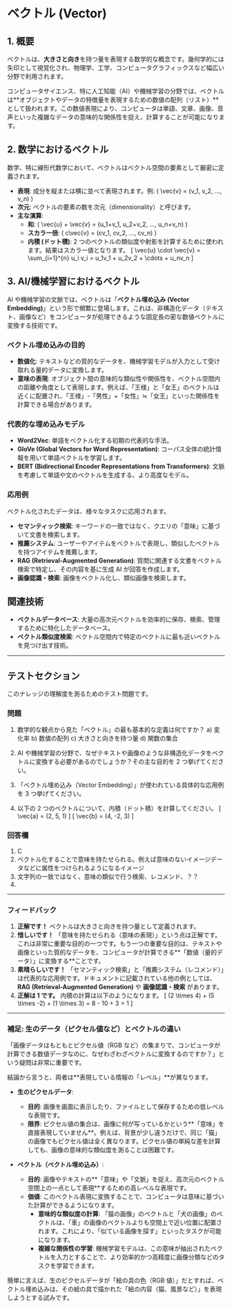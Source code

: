 # ベクトル (Vector)

## 1. 概要

ベクトルは、**大きさと向き**を持つ量を表現する数学的な概念です。幾何学的には矢印として視覚化され、物理学、工学、コンピュータグラフィックスなど幅広い分野で利用されます。

コンピュータサイエンス、特に人工知能（AI）や機械学習の分野では、ベクトルは**オブジェクトやデータの特徴量を表現するための数値の配列（リスト）**として扱われます。この数値表現により、コンピュータは単語、文章、画像、音声といった複雑なデータの意味的な関係性を捉え、計算することが可能になります。

## 2. 数学におけるベクトル

数学、特に線形代数学において、ベクトルはベクトル空間の要素として厳密に定義されます。

- **表現**: 成分を縦または横に並べて表現されます。例: \( \vec{v} = (v_1, v_2, ..., v_n) \)
- **次元**: ベクトルの要素の数を次元（dimensionality）と呼びます。
- **主な演算**:
  - **和**: \( \vec{u} + \vec{v} = (u_1+v_1, u_2+v_2, ..., u_n+v_n) \)
  - **スカラー倍**: \( c\vec{v} = (cv_1, cv_2, ..., cv_n) \)
  - **内積 (ドット積)**: 2 つのベクトルの類似度や射影を計算するために使われます。結果はスカラー値となります。
    \[ \vec{u} \cdot \vec{v} = \sum\_{i=1}^{n} u_i v_i = u_1v_1 + u_2v_2 + \cdots + u_nv_n \]

## 3. AI/機械学習におけるベクトル

AI や機械学習の文脈では、ベクトルは「**ベクトル埋め込み (Vector Embedding)**」という形で頻繁に登場します。これは、非構造化データ（テキスト、画像など）をコンピュータが処理できるような固定長の密な数値ベクトルに変換する技術です。

### ベクトル埋め込みの目的

- **数値化**: テキストなどの質的なデータを、機械学習モデルが入力として受け取れる量的データに変換します。
- **意味の表現**: オブジェクト間の意味的な類似性や関係性を、ベクトル空間内の距離や角度として表現します。例えば、「王様」と「女王」のベクトルは近くに配置され、「王様」-「男性」+「女性」≒「女王」といった関係性を計算できる場合があります。

### 代表的な埋め込みモデル

- **Word2Vec**: 単語をベクトル化する初期の代表的な手法。
- **GloVe (Global Vectors for Word Representation)**: コーパス全体の統計情報を用いて単語ベクトルを学習します。
- **BERT (Bidirectional Encoder Representations from Transformers)**: 文脈を考慮して単語や文のベクトルを生成する、より高度なモデル。

### 応用例

ベクトル化されたデータは、様々なタスクに応用されます。

- **セマンティック検索**: キーワードの一致ではなく、クエリの「意味」に基づいて文書を検索します。
- **推薦システム**: ユーザーやアイテムをベクトルで表現し、類似したベクトルを持つアイテムを推薦します。
- **RAG (Retrieval-Augmented Generation)**: 質問に関連する文書をベクトル検索で特定し、その内容を基に生成 AI が回答を作成します。
- **画像認識・検索**: 画像をベクトル化し、類似画像を検索します。

## 関連技術

- **ベクトルデータベース**: 大量の高次元ベクトルを効率的に保存、検索、管理するために特化したデータベース。
- **ベクトル類似度検索**: ベクトル空間内で特定のベクトルに最も近いベクトルを見つけ出す技術。

---

## テストセクション

このナレッジの理解度を測るためのテスト問題です。

### 問題

1.  数学的な観点から見た「ベクトル」の最も基本的な定義は何ですか？
    a) 変化率
    b) 数値の配列
    c) 大きさと向きを持つ量
    d) 関数の集合

2.  AI や機械学習の分野で、なぜテキストや画像のような非構造化データをベクトルに変換する必要があるのでしょうか？その主な目的を 2 つ挙げてください。

3.  「ベクトル埋め込み（Vector Embedding）」が使われている具体的な応用例を 3 つ挙げてください。

4.  以下の 2 つのベクトルについて、内積（ドット積）を計算してください。
    \[ \vec{a} = (2, 5, 1) \]
    \[ \vec{b} = (4, -2, 3) \]

### 回答欄

1.  C
2.  ベクトル化することで意味を持たせられる。例えば意味のないイメージデータなどに属性をつけられるようになるイメージ
3.  文字列の一致ではなく、意味の類似で行う検索、レコメンド、？？
4.

---

### フィードバック

1.  **正解です！** ベクトルは大きさと向きを持つ量として定義されます。
2.  **惜しいです！** 「意味を持たせられる（意味の表現）」という点は正解です。これは非常に重要な目的の一つです。もう一つの重要な目的は、テキストや画像といった質的なデータを、コンピュータが計算できる**「数値（量的データ）」に変換する**ことです。
3.  **素晴らしいです！** 「セマンティック検索」と「推薦システム（レコメンド）」は代表的な応用例です。ドキュメントに記載されている他の例としては、**RAG (Retrieval-Augmented Generation)** や **画像認識・検索** があります。
4.  **正解は 1 です。** 内積の計算は以下のようになります。
    \[ (2 \times 4) + (5 \times -2) + (1 \times 3) = 8 - 10 + 3 = 1 \]

---

### 補足: 生のデータ（ピクセル値など）とベクトルの違い

「画像データはもともとピクセル値（RGB など）の集まりで、コンピュータが計算できる数値データなのに、なぜわざわざベクトルに変換するのですか？」という疑問は非常に重要です。

結論から言うと、両者は**表現している情報の「レベル」**が異なります。

- **生のピクセルデータ**:

  - **目的**: 画像を画面に表示したり、ファイルとして保存するための低レベルな表現です。
  - **限界**: ピクセル値の集合は、画像に何が写っているかという**「意味」を直接表現していません**。例えば、背景が少し違うだけで、同じ「猫」の画像でもピクセル値は全く異なります。ピクセル値の単純な差を計算しても、画像の意味的な類似度を測ることは困難です。

- **ベクトル（ベクトル埋め込み）**:
  - **目的**: 画像やテキストの**「意味」や「文脈」を捉え、高次元のベクトル空間上の一点として表現**するための高レベルな表現です。
  - **価値**: このベクトル表現に変換することで、コンピュータは意味に基づいた計算ができるようになります。
    - **意味的な類似度の計算**: 「猫の画像」のベクトルと「犬の画像」のベクトルは、「車」の画像のベクトルよりも空間上で近い位置に配置されます。これにより、「似ている画像を探す」といったタスクが可能になります。
    - **複雑な関係性の学習**: 機械学習モデルは、この意味が抽出されたベクトルを入力とすることで、より効率的かつ高精度に画像分類などのタスクを学習できます。

簡単に言えば、生のピクセルデータが「絵の具の色（RGB 値）」だとすれば、ベクトル埋め込みは、その絵の具で描かれた「絵の内容（猫、風景など）」を表現しようとする試みです。
